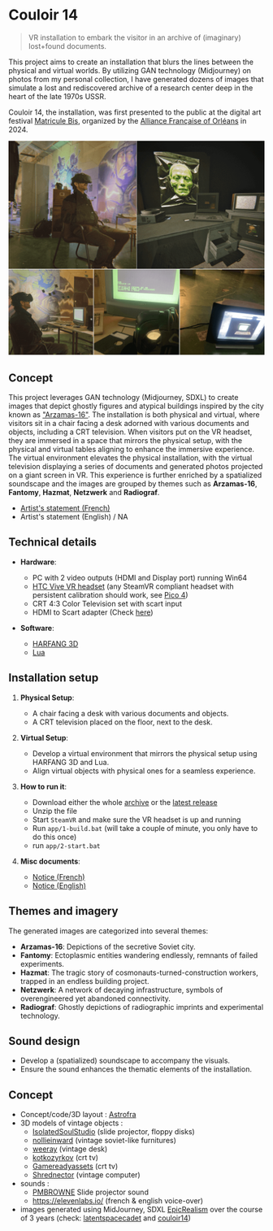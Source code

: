 # Couloir 14

> VR installation to embark the visitor in an archive of (imaginary) lost+found documents.

This project aims to create an installation that blurs the lines between the physical and virtual worlds. By utilizing GAN technology (Midjourney) on photos from my personal collection, I have generated dozens of images that simulate a lost and rediscovered archive of a research center deep in the heart of the late 1970s USSR.

Couloir 14, the installation, was first presented to the public at the digital art festival [Matricule Bis](https://sites.google.com/view/matriculebis2024/), organized by the [Alliance Française of Orléans](https://aforleans.org/) in 2024.

![Couloir 14, hero image](img/hero_image_00.png)

## Concept

This project leverages GAN technology (Midjourney, SDXL) to create images that depict ghostly figures and atypical buildings inspired by the city known as ["Arzamas-16"](https://en.wikipedia.org/wiki/Sarov). The installation is both physical and virtual, where visitors sit in a chair facing a desk adorned with various documents and objects, including a CRT television. When visitors put on the VR headset, they are immersed in a space that mirrors the physical setup, with the physical and virtual tables aligning to enhance the immersive experience. The virtual environment elevates the physical installation, with the virtual television displaying a series of documents and generated photos projected on a giant screen in VR. This experience is further enriched by a spatialized soundscape and the images are grouped by themes such as **Arzamas-16**, **Fantomy**, **Hazmat**, **Netzwerk** and **Radiograf**.

- [Artist's statement (French)](img/intention-couloir-14-fr.pdf)
- Artist's statement (English) / NA


## Technical details

- **Hardware**: 
  - PC with 2 video outputs (HDMI and Display port) running Win64
  - [HTC Vive VR headset](https://www.vive.com/uk/product/vive-pro-full-kit/) (any SteamVR compliant headset with persistent calibration should work, see [Pico 4](https://www.picoxr.com/uk))
  - CRT 4:3 Color Television set with scart input
  - HDMI to Scart adapter (Check [here](https://fr.aliexpress.com/w/wholesale-scart-hdmi-adapter.html))

- **Software**: 
  - [HARFANG 3D](https://github.com/harfang3d/)
  - [Lua](https://lua.org/)

## Installation setup

1. **Physical Setup**:
    - A chair facing a desk with various documents and objects.
    - A CRT television placed on the floor, next to the desk.

2. **Virtual Setup**:
    - Develop a virtual environment that mirrors the physical setup using HARFANG 3D and Lua.
    - Align virtual objects with physical ones for a seamless experience.
  
3. **How to run it**:
    - Download either the whole [archive](https://github.com/astrofra/art-couloir-14/archive/refs/heads/main.zip) or the [latest release](https://github.com/astrofra/art-couloir-14/releases)
    - Unzip the file
    - Start `SteamVR` and make sure the VR headset is up and running
    - Run `app/1-build.bat` (will take a couple of minute, you only have to do this once)
    - run `app/2-start.bat`

4. **Misc documents**:
    - [Notice (French)](img/cartel-couloir-14-fr.pdf)
    - [Notice (English)](img/cartel-couloir-14-en.pdf)

## Themes and imagery

The generated images are categorized into several themes:
- **Arzamas-16**: Depictions of the secretive Soviet city.
- **Fantomy**: Ectoplasmic entities wandering endlessly, remnants of failed experiments.
- **Hazmat**: The tragic story of cosmonauts-turned-construction workers, trapped in an endless building project.
- **Netzwerk**: A network of decaying infrastructure, symbols of overengineered yet abandoned connectivity.
- **Radiograf**: Ghostly depictions of radiographic imprints and experimental technology.

## Sound design

- Develop a (spatialized) soundscape to accompany the visuals.
- Ensure the sound enhances the thematic elements of the installation.

## Concept

- Concept/code/3D layout : [Astrofra](https://github.com/astrofra)
- 3D models of vintage objects :
   - [IsolatedSoulStudio](https://www.cgtrader.com/designers/IsolatedSoulStudio) (slide projector, floppy disks)
   - [nollieinward](https://www.cgtrader.com/designers/nollieinward) (vintage soviet-like furnitures)
   - [weeray](https://www.cgtrader.com/designers/weeray) (vintage desk)
   - [kotkozyrkov](https://www.cgtrader.com/designers/kotkozyrkov) (crt tv)
   - [Gamereadyassets](https://www.cgtrader.com/designers/Gamereadyassets) (crt tv)
   - [Shrednector](https://www.cgtrader.com/designers/Shrednector) (vintage computer)
 - sounds :
   - [PMBROWNE](https://freesound.org/people/PMBROWNE/sounds/397467/) Slide projector sound
   - https://elevenlabs.io/ (french & english voice-over)
 - images generated using MidJourney, SDXL [EpicRealism](https://civitai.com/models/277058/epicrealism-xl) over the course of 3 years (check: [latentspacecadet](https://www.instagram.com/latentspacecadet/) and [couloir14](https://www.instagram.com/couloir14/))

